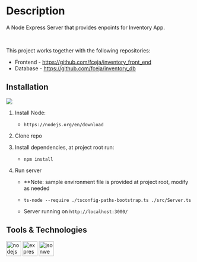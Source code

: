 # Description

A Node Express Server that provides enpoints for Inventory App.

<br/>

This project works together with the following repositories:
- Frontend - https://github.com/fceja/inventory_front_end
- Database - https://github.com/fceja/inventory_db


## Installation
![](https://img.shields.io/badge/OS-Linux%20%7C%20MacOS%20%7C%20Windows-eaeaea)
1. Install Node:
   - ```
     https://nodejs.org/en/download
     ```
2. Clone repo
3. Install dependencies, at project root run:
   - ```
     npm install
     ```

4. Run server
   - **Note: sample environment file is provided at project root, modify as needed
   - ```
     ts-node --require ./tsconfig-paths-bootstrap.ts ./src/Server.ts
     ```
   - Server running on `http://localhost:3000/`

## Tools & Technologies
<p>
   <a href="https://nodejs.org/en/about" target="_blank" rel="noreferrer">
    <img
      src="https://cdn.jsdelivr.net/gh/devicons/devicon/icons/nodejs/nodejs-plain-wordmark.svg"
      alt="nodejs"
      width="40"
      height="40"
    /></a>
  <a href="https://expressjs.com/" target="_blank" rel="noreferrer">
    <img
      src="https://expressjs.com/images/favicon.png"
      alt="expressjs"
      width="40"
      height="40"
    /></a>
  <a href="https://jwt.io/" target="_blank" rel="noreferrer">
    <img
      src="https://jwt.io/img/favicon/apple-icon-72x72.png"
      width="40"
      height="40"
      alt="jsonwebtoken"
    /></a>
</p>
